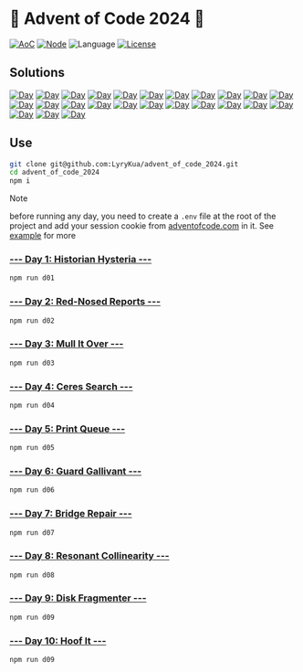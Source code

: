 # 🎄 Advent of Code 2024 🎄
[![AoC][aoc-badge]][aoc]
[![Node][node-badge]][node]
![Language][language-badge]
[![License][license-badge]][license]

[aoc-badge]: https://badgen.net/badge/AoC/2024/blue
[aoc]: https://adventofcode.com/2024
[node-badge]: https://badgen.net/badge/Node/v20.10.0+/green
[node]: https://nodejs.org/en/download/
[language-badge]: https://badgen.net/badge/Language/JavaScript/yellow
[license-badge]: https://badgen.net/github/license/LyryKua/advent_of_code_2024
[license]: ./LICENSE

## Solutions

[//]: # (https://badgen.net/badge/XX/%E2%98%85%E2%98%86/yellow)
[![Day](https://badgen.net/badge/01/%E2%98%85%E2%98%85/green)](./d01)
[![Day](https://badgen.net/badge/02/%E2%98%85%E2%98%85/green)](./d02)
[![Day](https://badgen.net/badge/03/%E2%98%85%E2%98%85/green)](./d03)
[![Day](https://badgen.net/badge/04/%E2%98%85%E2%98%85/green)](./d04)
[![Day](https://badgen.net/badge/05/%E2%98%85%E2%98%85/green)](./d05)
[![Day](https://badgen.net/badge/06/%E2%98%85%E2%98%85/green)](./d06)
[![Day](https://badgen.net/badge/07/%E2%98%85%E2%98%85/green)](./d07)
[![Day](https://badgen.net/badge/08/%E2%98%85%E2%98%85/green)](./d08)
[![Day](https://badgen.net/badge/09/%E2%98%85%E2%98%85/green)](./d09)
[![Day](https://badgen.net/badge/10/%E2%98%86%E2%98%86/gray)](./d10)
[![Day](https://badgen.net/badge/11/%E2%98%86%E2%98%86/gray)](./d11)
[![Day](https://badgen.net/badge/12/%E2%98%86%E2%98%86/gray)](./d12)
[![Day](https://badgen.net/badge/13/%E2%98%86%E2%98%86/gray)](./d13)
[![Day](https://badgen.net/badge/14/%E2%98%86%E2%98%86/gray)](./d14)
[![Day](https://badgen.net/badge/15/%E2%98%86%E2%98%86/gray)](./d15)
[![Day](https://badgen.net/badge/16/%E2%98%86%E2%98%86/gray)](./d16)
[![Day](https://badgen.net/badge/17/%E2%98%86%E2%98%86/gray)](./d17)
[![Day](https://badgen.net/badge/18/%E2%98%86%E2%98%86/gray)](./d18)
[![Day](https://badgen.net/badge/19/%E2%98%86%E2%98%86/gray)](./d19)
[![Day](https://badgen.net/badge/20/%E2%98%86%E2%98%86/gray)](./d20)
[![Day](https://badgen.net/badge/21/%E2%98%86%E2%98%86/gray)](./d21)
[![Day](https://badgen.net/badge/22/%E2%98%86%E2%98%86/gray)](./d22)
[![Day](https://badgen.net/badge/23/%E2%98%86%E2%98%86/gray)](./d23)
[![Day](https://badgen.net/badge/24/%E2%98%86%E2%98%86/gray)](./d24)
[![Day](https://badgen.net/badge/25/%E2%98%86%E2%98%86/gray)](./d25)

## Use
```bash
git clone git@github.com:LyryKua/advent_of_code_2024.git
cd advent_of_code_2024
npm i
```

> [!NOTE]
> before running any day, you need to create a `.env` file at the root of the project and add your session cookie from
> [adventofcode.com](https://adventofcode.com/2024) in it. See [example](./.env.example) for more

### [--- Day 1: Historian Hysteria ---](https://adventofcode.com/2024/day/1)

```bash
npm run d01
```

### [--- Day 2: Red-Nosed Reports ---](https://adventofcode.com/2024/day/2)

```bash
npm run d02
```

### [--- Day 3: Mull It Over ---](https://adventofcode.com/2024/day/3)

```bash
npm run d03
```

### [--- Day 4: Ceres Search ---](https://adventofcode.com/2024/day/4)

```bash
npm run d04
```

### [--- Day 5: Print Queue ---](https://adventofcode.com/2024/day/5)

```bash
npm run d05
```

### [--- Day 6: Guard Gallivant ---](https://adventofcode.com/2024/day/6)

```bash
npm run d06
```

### [--- Day 7: Bridge Repair ---](https://adventofcode.com/2024/day/7)

```bash
npm run d07
```

### [--- Day 8: Resonant Collinearity ---](https://adventofcode.com/2024/day/8)

```bash
npm run d08
```

### [--- Day 9: Disk Fragmenter ---](https://adventofcode.com/2024/day/9)

```bash
npm run d09
```

### [--- Day 10: Hoof It ---](https://adventofcode.com/2024/day/10)

```bash
npm run d09
```
